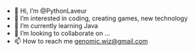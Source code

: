 - 👋 Hi, I’m @PythonLaveur
- 👀 I’m interested in coding, creating games, new technology
- 🌱 I’m currently learning Java
- 💞️ I’m looking to collaborate on ...
- 📫 How to reach me genomic.wiz@gmail.com

<!---
PythonLaveur/PythonLaveur is a ✨ special ✨ repository because its `README.md` (this file) appears on your GitHub profile.
You can click the Preview link to take a look at your changes.
--->
